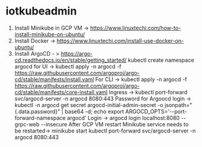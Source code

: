 # iotkubeadmin
1. Install Minikube in GCP VM -> https://www.linuxtechi.com/how-to-install-minikube-on-ubuntu/
2. Install Docker -> https://www.linuxtechi.com/install-use-docker-on-ubuntu/
3. Install ArgoCD - > https://argo-cd.readthedocs.io/en/stable/getting_started/
    kubectl create namespace argocd
    for UI -> kubectl apply -n argocd -f https://raw.githubusercontent.com/argoproj/argo-cd/stable/manifests/install.yaml
    For CLI -> kubectl apply -n argocd -f https://raw.githubusercontent.com/argoproj/argo-cd/stable/manifests/core-install.yaml
    Ingress -> kubectl port-forward svc/argocd-server -n argocd 8080:443
    Password for Argoocd login -> kubectl -n argocd get secret argocd-initial-admin-secret -o jsonpath="{.data.password}" | base64 -d; echo
    export ARGOCD_OPTS='--port-forward-namespace argocd'
    Login -> argocd login localhost:8080 --grpc-web --insecure
    After GCP VM restart Minikube service needs to be restarted-> 
            minikube start
            kubectl port-forward svc/argocd-server -n argocd 8080:443
            
    
